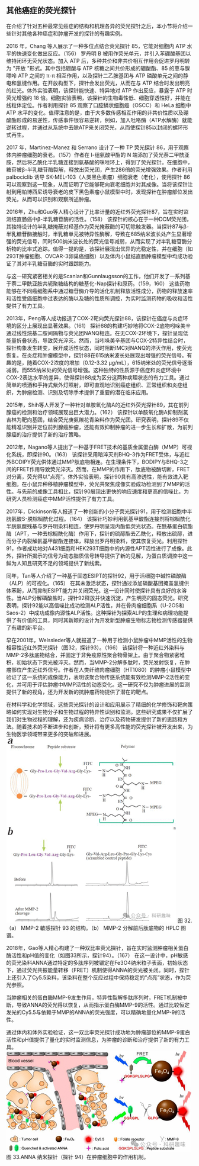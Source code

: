 


## **其他癌症的荧光探针**

在介绍了针对五种最常见癌症的结构和机理各异的荧光探针之后，本小节将介绍一些针对其他各种癌症和肿瘤开发的探针的有趣实例。

2016 年，Chang 等人展示了一种多位点结合荧光探针 85，它能对细胞内 ATP 水平的快速变化做出反应。（156） 罗丹明 B 被用作荧光单元，并引入苯硼酸基团以维持闭环无荧光状态。加入 ATP 后，多种共价和非共价相互作用会促进罗丹明转为 "开放 "形式。其中包括硼酸与 ATP 核糖之间共价形成的硼酸酯、85 的蒽与腺嘌呤 ATP 之间的 π-π 相互作用，以及探针二乙胺基团与 ATP 磷酸单元之间的静电和氢键作用。在开放构型下，探针会发出荧光，从而在与 ATP 结合时发出明亮的红光。体外实验表明，该探针能快速、特异地对 ATP 作出反应，暴露于 ATP 时荧光增强约 18 倍。细胞实验表明，该探针的生物毒性低、细胞穿透性好，并能在线粒体定位。作者利用探针 85 观察了口腔鳞状细胞癌（OSCC）和 HeLa 细胞中 ATP 水平的变化。值得注意的是，由于大多数传感相互作用的非共价性质以及硼酸酯形成的易逆性，传感事件很容易逆转，例如，加入吡咯酶（ATP水解酶）就能逆转过程，并通过从系统中去除ATP来关闭荧光，从而使探针85以封闭的螺环形式再生。

2017 年，Martinez-Manez 和 Serrano 设计了一种 TP 荧光探针 86，用于观察体内肿瘤细胞的衰老。（157）作者在 l-组氨酸甲酯的 N 端添加了荧光萘二甲酰亚胺，然后将乙酰化半乳糖连接到氨基酸的咪唑环上，得到了荧光探针。在细胞中，糖苷被β-半乳糖苷酶裂解，释放出荧光团，产生286倍的荧光增强效果。作者利用 palbociclib 诱导 SK-MEL-103（人类黑色素瘤）细胞衰老（老化），使用探针 86 可以观察到这一现象，从而证明了它能够靶向衰老细胞并对其成像。当将该探针注射到用帕博西尼诱导衰老的皮下黑色素瘤小鼠模型中时，发现探针在肿瘤部位发出荧光，从而可以识别和观察所述肿瘤。

2016年，Zhu和Guo等人精心设计了比率计量的近红外荧光探针87，旨在实时监测结直肠癌中β-半乳糖苷酶的活性。（158） 该探针的核心在于一种DCM荧光团，其独特设计的半乳糖掩蔽对羟基作为荧光掩蔽酶的可切除触发器。当探针87与β-半乳糖苷酶接触时，半乳糖单元被特异性酶解，导致在685纳米波长处产生显著增强的荧光信号，同时500纳米波长处的荧光信号减弱，从而实现了对半乳糖苷酶分析物的比率式追踪。值得一提的是，该探针展现出优异的光稳定性，并在细胞（如293T肿瘤细胞、OVCAR-3卵巢癌细胞）以及体内小鼠结直肠肿瘤模型中均成功验证了其对半乳糖苷酶的实时跟踪能力。

与这一研究紧密相关的是Scanlan和Gunnlaugsson的工作，他们开发了一系列基于萘二甲酰亚胺共轭聚糖结构的糖基化-Nap探针和原药。（159，160） 这些药物能够在不同癌细胞系中通过糖苷酶介导的活化机制释放活性成分，药物的释放速率和活性受癌细胞中过表达的酶以及糖的性质所调控，为实时监测药物的吸收和活性提供了有力工具。

2013年，Peng等人成功报道了COX-2靶向荧光探针88，该探针在癌症与炎症环境的区分上展现出显著效果。（161） 探针88的构建巧妙地将COX-2底物吲哚美辛通过线性烷基二胺间隔物与荧光团NANQ相连。在无COX-2环境下，探针呈现低能量折叠状态，导致荧光淬灭。然而，当吲哚美辛基团与COX-2特异性结合时，探针构象发生转变，展开成活性状态，同时阻断IMC对NANQ的淬灭作用，使荧光恢复。在炎症和肿瘤模型中，探针88在615纳米波长处展现出增强的荧光信号。有趣的是，随着COX-2浓度的增加（0.12-3.32 μg/mL），615纳米处的荧光信号逐渐减弱，而555纳米处的荧光信号增强。这种独特的性质源于癌症和炎症环境中COX-2表达水平的差异，使得探针88成为区分这两种病理状态的有力工具。通过简单的喷洒和手持式紫外灯照射，即可直观地识别癌症组织、正常组织和炎症组织，为肿瘤检测、识别及切除手术提供了重要的潜在临床应用。

2015年，Shih等人开发了一种针对单胺氧化酶A的近红外荧光探针89，其在前列腺癌的检测和治疗领域展现出巨大潜力。（162） 该探针以单胺氧化酶A抑制剂氯吉林为靶向基团，结合荧光庚氨羰花青染料作为荧光团。研究表明，探针89不仅能精准识别并定位前列腺癌肿瘤，还能有效抑制肿瘤的进一步生长和扩散，为前列腺癌的治疗提供了新的治疗策略。

2012年，Nagano等人提出了一种基于FRET技术的基质金属蛋白酶（MMP）可视化系统，即探针90。（163） 该探针采用暗淬灭剂BHQ-3作为FRET受体，与近红外BODIPY荧光供体通过MMP肽底物相连。在生理条件下，BODIPY与BHQ-3之间的FRET作用导致荧光淬灭。然而，在MMP的作用下，肽底物被酶切断，FRET对分离，荧光得以”点亮”。体外实验表明，探针90具有高渗透性，能有效进入靶细胞。在小鼠异种移植肿瘤模型中，荧光共聚焦成像实验成功检测到了MMP的活性。与先前的成像工具相比，探针90展现出更快的响应速度和更高的信噪比，为研究人员检测癌症中MMP活性提供了有力工具。

2017年，Dickinson等人报道了一种创新的小分子荧光探针91，用于检测细胞中半胱氨酸S-脱棕榈酰化过程。（164） 该探针巧妙利用氨基甲酸酯连接剂将棕榈酰化半胱氨酸残基与罗丹明染料相连，使罗丹明呈现内酯低荧光状态。在酰基蛋白硫酯酶（APT，一种去棕榈酰化酶）作用下，探针的硫醇酯去乙酰化，释放出硫醇，进而分子内裂解氨基甲酸酯连接体，释放出罗丹明染料，使其恢复荧光。利用探针91，作者成功地对A431细胞和HEK293T细胞中的内源性APT活性进行了成像。此外，探针所揭示的信号为动态脂质信号转导提供了新的见解，为蛋白质调控中这一鲜为人知且研究不足的领域提供了新线索。

同年，Tan等人介绍了一种基于固态ESIPT的探针92，用于活细胞中碱性磷酸酶（ALP）的可视化。（165） 在其未激活状态，探针通过添加磷酸基团掩盖氢键供体苯酚，从而抑制ESIPT能力并关闭荧光。这一设计同时使探针具有良好的水溶性。当ALP分解磷酸盐时，探针92释放并快速沉淀，产生明亮的固态荧光。研究表明，探针92能以高信噪比成功检测ALP活性，并在骨肉瘤细胞系（U-2OS和Saos-2）中成功成像内源性ALP活性。这种探针为探索ALP的生理和病理功能提供了有价值的工具，同时其新颖的设计为开发新型肿瘤生物标志物检测传感器提供了有趣的新平台。

早在2001年，Welssleder等人就报道了一种用于检测小鼠肿瘤中MMP活性的生物相容性近红外荧光探针（图32，探针93）。（166） 该探针将一种近红外染料与MMP-2多肽底物结合，并固定于非免疫原性聚合物骨架上。由于聚合物紧密堆积，初始状态下荧光被淬灭。然而，当MMP-2分解多肽时，荧光发射恢复，在肿瘤部位产生近红外信号。作者在人类纤维肉瘤细胞（HT1080）的肿瘤小鼠模型中验证了这一系统的成像能力，表明该聚合物传感系统能有效检测MMP-2活性的变化，并可用于评估肿瘤中MMP活性的动态变化。这一研究不仅为肿瘤进展的监测提供了新的视角，还为开发新的抗肿瘤药物提供了潜在的靶点。

在材料学和化学领域，这些荧光探针的设计和应用展示了精细的化学修饰和靶向策略如何实现对生物分子和生物过程的特异性识别和监测。这些研究成果不仅扩展了我们对生物过程的理解，还为疾病诊断、治疗以及药物研发提供了新的思路和方法。随着技术的不断进步和创新，预计将有更多高性能的荧光探针被开发出来，为生物医学领域带来更多的突破和进展。
![](../asset/2024-06-11_4441d72b5fbda60a785c7306dfdaa305_1.png)
图 32.（a） MMP-2 敏感探针 93 的结构。（b） MMP-2 分解前后肽底物的 HPLC 图谱。

2018年，Gao等人精心构建了一种双比率荧光探针，旨在实时监测肿瘤相关蛋白酶活性和pH值的变化（如图33所示，探针94）。（167） 在这一设计中，pH敏感的荧光染料ANNA通过特定的多肽序列被锚定在Fe3O4纳米粒子表面，初始状态下，通过荧光共振能量转移（FRET）机制使得ANNA的荧光被关闭。同时，探针上还引入了Cy5.5染料，该染料在整个反应过程中保持稳定的”点亮”状态，作为荧光参照。

当肿瘤相关的蛋白酶MMP-9发生作用，特异性裂解多肽序列时，FRET机制被中断，导致ANNA的荧光得以恢复，从而指示蛋白酶MMP-9的活性。通过比较恒定发光的Cy5.5与依赖于MMP的ANNA的荧光强度，可以精确地量化MMP-9的活性。

通过体内和体外实验验证，这一双比率荧光探针成功地为肿瘤部位的MMP-9蛋白活性和pH值提供了量化的实时监测信息，为肿瘤的诊断和治疗提供了新的有力工具。
![](../asset/2024-06-11_c6b5ab8fe28dc0de21268542c7c89420_2.png)
图 33.ANNA 纳米探针（探针 94）在肿瘤细胞中的作用机制。


